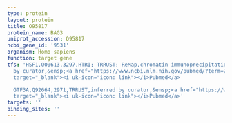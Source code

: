 ```yaml
---
type: protein
layout: protein
title: O95817
protein_name: BAG3
uniprot_accession: O95817
ncbi_gene_id: '9531'
organism: Homo sapiens
function: target gene
tfs: 'HSF1,Q00613,3297,HTRI; TRRUST; ReMap,chromatin immunoprecipitation assay; inferred
  by curator,&ensp;<a href="https://www.ncbi.nlm.nih.gov/pubmed/?term=20692357; 19006120%5Buid%5D"
  target="_blank"><i uk-icon="icon: link"></i>Pubmed</a>

  GTF3A,Q92664,2971,TRRUST,inferred by curator,&ensp;<a href="https://www.ncbi.nlm.nih.gov/pubmed/?term=19282432%5Buid%5D"
  target="_blank"><i uk-icon="icon: link"></i>Pubmed</a>'
targets: ''
binding_sites: ''
---
```

